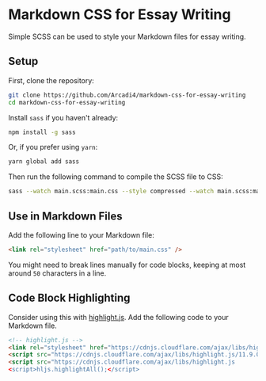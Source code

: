 # Markdown CSS for Essay Writing

Simple SCSS can be used to style your Markdown files for essay writing.

## Setup

First, clone the repository:

```bash
git clone https://github.com/Arcadi4/markdown-css-for-essay-writing
cd markdown-css-for-essay-writing
```

Install `sass` if you haven't already:

```bash
npm install -g sass
```

Or, if you prefer using `yarn`:

```bash
yarn global add sass
```

Then run the following command to compile the SCSS file to CSS:

```bash
sass --watch main.scss:main.css --style compressed --watch main.scss:main.min.css
```

## Use in Markdown Files

Add the following line to your Markdown file:

```html
<link rel="stylesheet" href="path/to/main.css" />
```

You might need to break lines manually for code blocks, keeping at most around `50` characters in a line.

## Code Block Highlighting

Consider using this with [highlight.js](https://highlightjs.org/). Add the following code to your Markdown file.

```html
<!-- highlight.js -->
<link rel="stylesheet" href="https://cdnjs.cloudflare.com/ajax/libs/highlight.js/11.9.0/styles/default.min.css">
<script src="https://cdnjs.cloudflare.com/ajax/libs/highlight.js/11.9.0/highlight.min.js"></script>
<script src="https://cdnjs.cloudflare.com/ajax/libs/highlight.js
<script>hljs.highlightAll();</script>
```
